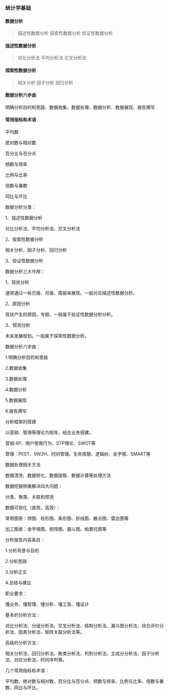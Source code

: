 ### 统计学基础
#### 数据分析

>描述性数据分析
>探索性数据分析
>验证性数据分析


#### 描述性数据分析
>对比分析法 平均分析法 交叉分析法

#### 探索性数据分析
>相关分析 因子分析 回归分析

#### 数据分析六步曲
明确分析目的和思路、数据收集、数据处理、数据分析、数据展现、报告撰写


#### 常用指标和术语
平均数

绝对数与相对数

百分比与百分点

频数与频率

比例与比率

倍数与番数

同比与环比



数据分析分类：

1、描述性数据分析

对比分析法、平均分析法、交叉分析法

2、探索性数据分析

相关分析、因子分析、回归分析 

3、验证性数据分析

数据分析三大作用：

1、现状分析

通常通过一些日报、月报、周报来展现。一般对应描述性数据分析。

2、原因分析

现状产生的原因，专题。一般属于验证性数据分析分析。

3、预测分析

未来发展规划。一般属于探索性数据分析。

数据分析六步曲：

1.明确分析目的和思路

2.数据收集

3.数据处理

4.数据分析

5.数据展现

6.报告撰写

分析框架的搭建

以营销、管理等理论为指导，结合业务搭建。

营销:4P、用户使用行为、STP理论、SWOT等

管理：PEST、5W2H、时间管理、生命周期、逻辑树、金字塔、SMART等

数据处理相关方法

数据清洗、数据转化、数据提取、数据计算等处理方法

数据挖掘侧重解决四大问题：

分类、聚类、关联和预测

数据可视化（直观，高效）：

常用图表：饼图、柱形图、条形图、折线图、散点图、雷达图等

加工图表：金字塔图、矩阵图、漏斗图、帕累托图等

分析报告内容条目：

1.分析背景与目的

2.分析思路

3.分析正文

4.总结与建议

职业要求：

懂业务、懂管理、懂分析、懂工具、懂设计

基本的分析方法：

对比分析法、分组分析法、交叉分析法、结构分析法、漏斗图分析法、综合评价分析法、因素分析法、矩阵关联分析法等。

高级的分析方法：

相关分析法、回归分析法、聚类分析法、判别分析法、主成分分析法、因子分析法、对应分析法、时间序列等。

几个常用指标和术语：

平均数、绝对数与相对数、百分比与百分点、频数与频率、比例与比率、倍数与番数、同比与环比。